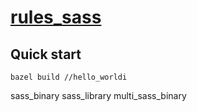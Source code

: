 [rules_sass](https://github.com/bazelbuild/rules_sass/blob/master/README.md)
================================================================================

Quick start
--------------------------------------------------------------------------------
`bazel build //hello_worldi`

sass_binary
sass_library
multi_sass_binary

